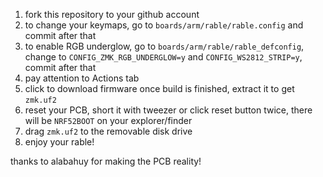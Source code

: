 1. fork this repository to your github account
2. to change your keymaps, go to `boards/arm/rable/rable.config` and commit after that
3. to enable RGB underglow, go to `boards/arm/rable/rable_defconfig`, change to `CONFIG_ZMK_RGB_UNDERGLOW=y` and `CONFIG_WS2812_STRIP=y`, commit after that
4. pay attention to Actions tab
5. click to download firmware once build is finished, extract it to get `zmk.uf2`
6. reset your PCB, short it with tweezer or click reset button twice, there will be `NRF52BOOT` on your explorer/finder
7. drag `zmk.uf2` to the removable disk drive
8. enjoy your rable!

thanks to alabahuy for making the PCB reality!
